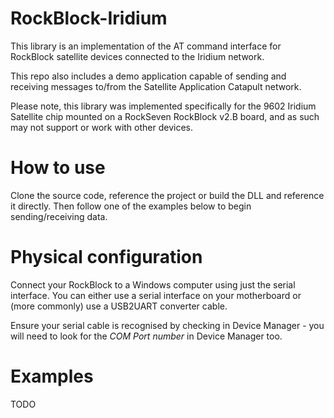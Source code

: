 # RockBlock-Iridium

This library is an implementation of the AT command interface for RockBlock satellite devices connected to the Iridium network.

This repo also includes a demo application capable of sending and receiving messages to/from the Satellite Application Catapult network.

Please note, this library was implemented specifically for the 9602 Iridium Satellite chip mounted on a RockSeven RockBlock v2.B board, and as such may not support or work with other devices.


# How to use

Clone the source code, reference the project or build the DLL and reference it directly. Then follow one of the examples below to begin sending/receiving data.


# Physical configuration

Connect your RockBlock to a Windows computer using just the serial interface. You can either use a serial interface on your motherboard or (more commonly) use a USB2UART converter cable. 

Ensure your serial cable is recognised by checking in Device Manager - you will need to look for the *COM Port number* in Device Manager too.

# Examples

TODO